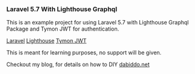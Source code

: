 ### Laravel 5.7 With Lighthouse Graphql
This is an example project for using Laravel 5.7 with Lighthouse Graphql Package and Tymon JWT for authentication.

[Laravel](https://laravel.com)
[Lighthouse](https://lighthouse-php.netlify.com)
[Tymon JWT](https://github.com/tymondesigns/jwt-auth)

This is meant for learning purposes, no support will be given.

Checkout my blog, for details on how to DIY
[dabiddo.net](www.dabiddo.net)